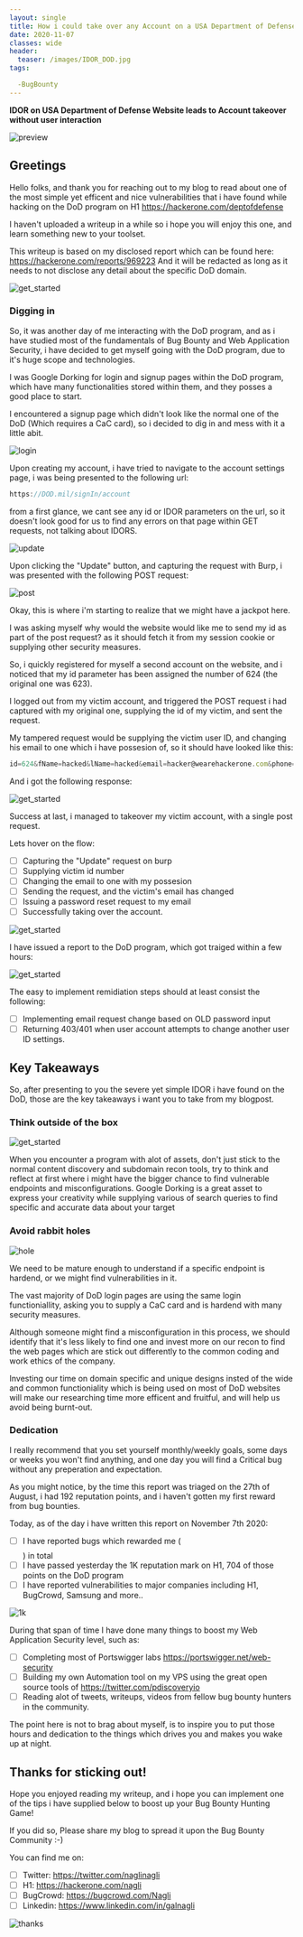 ```yaml
---
layout: single
title: How i could take over any Account on a USA Department of Defense Website due to a simple IDOR
date: 2020-11-07
classes: wide
header:
  teaser: /images/IDOR_DOD.jpg
tags:

  -BugBounty
--- 
```


**IDOR on USA Department of Defense Website leads to Account takeover without user interaction**

![preview](/images/IDOR_DOD.jpg)

## Greetings

Hello folks, and thank you for reaching out to my blog to read about one of the most simple yet efficent and nice vulnerabilities that i have found while hacking on the 
DoD program on H1 <https://hackerone.com/deptofdefense>

I haven't uploaded a writeup in a while so i hope you will enjoy this one, and learn something new to your toolset.

This writeup is based on my disclosed report which can be found here: <https://hackerone.com/reports/969223> 
And it will be redacted as long as it needs to not disclose any detail about the specific DoD domain.

![get_started](/images/get_started.png)

### Digging in

So, it was another day of me interacting with the DoD program, and as i have studied most of the fundamentals of Bug Bounty and Web Application Security, i have decided to get myself going with the DoD program, due to it's huge scope and technologies.

I was Google Dorking for login and signup pages within the DoD program, which have many functionalities stored within them, and they posses a good place to start.

I encountered a signup page which didn't look like the normal one of the DoD (Which requires a CaC card), so i decided to dig in and mess with it a little abit.

![login](/images/login_page.png)

Upon creating my account, i have tried to navigate to the account settings page, i was being presented to the following url:
```javascript
https://DOD.mil/signIn/account
```

from a first glance, we cant see any id or IDOR parameters on the url, so it doesn't look good for us to find any errors on that page within GET requests, not talking about IDORS.

![update](/images/update_button.png)

Upon clicking the "Update" button, and capturing the request with Burp, i was presented with the following POST request:

![post](/images/uvulnerable_post_request.png)

Okay, this is where i'm starting to realize that we might have a jackpot here.

I was asking myself why would the website would like me to send my id as part of the post request? as it should fetch it from my session cookie or supplying other security measures.

So, i quickly registered for myself a second account on the website, and i noticed that my id parameter has been assigned the number of 624 (the original one was 623).

I logged out from my victim account, and triggered the POST request i had captured with my original one, supplying the id of my victim, and sent the request.

My tampered request would be supplying the victim user ID, and changing his email to one which i have possesion of, so it should have looked like this:

```javascript
id=624&fName=hacked&lName=hacked&email=hacker@wearehackerone.com&phone=12345
```

And i got the following response:

![get_started](/images/200.png)

Success at last, i managed to takeover my victim account, with a single post request.

Lets hover on the flow:

- [ ] Capturing the "Update" request on burp
- [ ] Supplying victim id number
- [ ] Changing the email to one with my possesion
- [ ] Sending the request, and the victim's email has changed
- [ ] Issuing a password reset request to my email
- [ ] Successfully taking over the account.

![get_started](/images/hacked.jpg)

I have issued a report to the DoD program, which got traiged within a few hours:

![get_started](/images/IDOR_TRIAGE.png)

The easy to implement remidiation steps should at least consist the following:

- [ ] Implementing email request change based on OLD password input
- [ ] Returning 403/401 when user account attempts to change another user ID settings.

## Key Takeaways

So, after presenting to you the severe yet simple IDOR i have found on the DoD, those are the key takeaways i want you to take from my blogpost.

### Think outside of the box

![get_started](/images/outside_thebox.jpg)

When you encounter a program with alot of assets, don't just stick to the normal content discovery and subdomain recon tools, try to think and reflect at first where i might have the bigger chance to find vulnerable endpoints and misconfigurations.
Google Dorking is a great asset to express your creativity while supplying various of search queries to find specific and accurate data about your target

### Avoid rabbit holes

![hole](/images/rabbit_hole.jpg)

We need to be mature enough to understand if a specific endpoint is hardend, or we might find vulnerabilities in it.

The vast majority of DoD login pages are using the same login functioniallity, asking you to supply a CaC card and is hardend with many security measures.

Although someone might find a misconfiguration in this process, we should identify that it's less likely to find one and invest more on our recon to find the web pages which are stick out differently to the common coding and work ethics of the company.

Investing our time on domain specific and unique designs insted of the wide and common functioniality which is being used on most of DoD websites will make our researching time more efficent and fruitful, and will help us avoid being burnt-out.

### Dedication

I really recommend that you set yourself monthly/weekly goals, some days or weeks you won't find anything, and one day you will find a Critical bug without any preperation and expectation.

As you might notice, by the time this report was triaged on the 27th of August, i had 192 reputation points, and i haven't gotten my first reward from bug bounties.

Today, as of the day i have written this report on November 7th 2020:

- [ ] I have reported bugs which rewarded me ($$$$) in total
- [ ] I have passed yesterday the 1K reputation mark on H1, 704 of those points on the DoD program
- [ ] I have reported vulnerabilities to major companies including H1, BugCrowd, Samsung and more..

![1k](/images/1K_rep.png)

During that span of time I have done many things to boost my Web Application Security level, such as:

- [ ] Completing most of Portswigger labs <https://portswigger.net/web-security>
- [ ] Building my own Automation tool on my VPS using the great open source tools of <https://twitter.com/pdiscoveryio>
- [ ] Reading alot of tweets, writeups, videos from fellow bug bounty hunters in the community.

The point here is not to brag about myself, is to inspire you to put those hours and dedication to the things which drives you and makes you wake up at night.


## Thanks for sticking out!

Hope you enjoyed reading my writeup, and i hope you can implement one of the tips i have supplied below to boost up your Bug Bounty Hunting Game!

If you did so, Please share my blog to spread it upon the Bug Bounty Community :-)

You can find me on:

- [ ] Twitter: <https://twitter.com/naglinagli>
- [ ] H1: <https://hackerone.com/nagli>
- [ ] BugCrowd: <https://bugcrowd.com/Nagli>
- [ ] Linkedin: <https://www.linkedin.com/in/galnagli>

![thanks](/images/theend.jpg)


